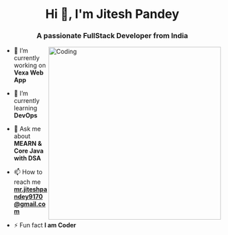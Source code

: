 <h1 align="center">Hi 👋, I'm Jitesh Pandey</h1>
<h3 align="center">A passionate FullStack Developer from India</h3>
<img align="right" alt="Coding" width="400" src="https://user-images.githubusercontent.com/74038190/212750147-854a394f-fee9-4080-9770-78a4b7ece53f.gif">

- 🔭 I’m currently working on **Vexa Web App**

- 🌱 I’m currently learning **DevOps**

- 💬 Ask me about **MEARN & Core Java with DSA**

- 📫 How to reach me **mr.jiteshpandey9170@gmail.com**

- ⚡ Fun fact **I am Coder**

<!---
Mr-Jitesh9170/Mr-Jitesh9170 is a ✨ special ✨ repository because its `README.md` (this file) appears on your GitHub profile.
You can click the Preview link to take a look at your changes.
--->

